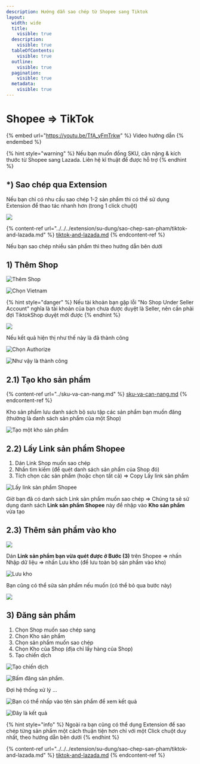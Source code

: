 ```yaml
---
description: Hướng dẫn sao chép từ Shopee sang Tiktok
layout:
  width: wide
  title:
    visible: true
  description:
    visible: true
  tableOfContents:
    visible: true
  outline:
    visible: true
  pagination:
    visible: true
  metadata:
    visible: true
---
```


# Shopee => TikTok

{% embed url="https://youtu.be/TfA_yFmTrkw" %}
Video hướng dẫn
{% endembed %}

{% hint style="warning" %}
Nếu bạn muốn đồng SKU, cân nặng & kích thước từ Shopee sang Lazada. Liên hệ kĩ thuật để được hỗ trợ
{% endhint %}

## \*) Sao chép qua Extension

Nếu bạn chỉ có nhu cầu sao chép 1-2 sản phẩm thì có thể sử dụng Extension để thao tác nhanh hơn (trong 1 click chuột)

![](<../../../.gitbook/assets/image (1) (2) (1).png>)

{% content-ref url="../../../extension/su-dung/sao-chep-san-pham/tiktok-and-lazada.md" %}
[tiktok-and-lazada.md](../../../extension/su-dung/sao-chep-san-pham/tiktok-and-lazada.md)
{% endcontent-ref %}

Nếu bạn sao chép nhiều sản phẩm thì theo hướng dẫn bên dưới

## 1) Thêm Shop

![Thêm Shop](<../../../.gitbook/assets/image (271) (1).png>)

![Chọn Vietnam](<../../../.gitbook/assets/image (285).png>)

{% hint style="danger" %}
Nếu tài khoản bạn gặp lỗi "No Shop Under Seller Account" nghĩa là tài khoản của bạn chưa được duyệt là Seller, nên cần phải đợi TiktokShop duyệt mới được
{% endhint %}

![](<../../../.gitbook/assets/image (242).png>)

Nếu kết quả hiện thị như thế này là đã thành công

![Chọn Authorize](<../../../.gitbook/assets/image (305).png>)

![Như vậy là thành công](<../../../.gitbook/assets/image (251).png>)



## 2.1) Tạo kho sản phẩm

{% content-ref url="../sku-va-can-nang.md" %}
[sku-va-can-nang.md](../sku-va-can-nang.md)
{% endcontent-ref %}

Kho sản phẩm lưu danh sách bộ sưu tập các sản phẩm bạn muốn đăng (thường là danh sách sản phẩm của một Shop)

![Tạo một kho sản phẩm](<../../../.gitbook/assets/image (243).png>)

## 2.2) Lấy Link sản phẩm Shopee

1. Dán Link Shop muốn sao chép
2. Nhấn tìm kiếm (để quét danh sách sản phẩm của Shop đó)
3. Tích chọn các sản phẩm (hoặc chọn tất cả) => Copy Lấy link sản phẩm

![Lấy link sản phẩm Shopee](../../../.gitbook/assets/link_shopee.png)

Giờ bạn đã có danh sách Link sản phẩm muốn sao chép => Chúng ta sẽ sử dụng danh sách **Link sản phẩm Shopee** này để nhập vào **Kho sản phẩm** vừa tạo

## 2.3) Thêm sản phẩm vào kho

![](<../../../.gitbook/assets/image (304).png>)

Dán **Link sản phẩm bạn vừa quét được ở Bước (3)** trên Shopee => nhấn Nhập dữ liệu => nhấn Lưu kho (để lưu toàn bộ sản phẩm vào kho)

![Lưu kho](<../../../.gitbook/assets/image (255).png>)

Bạn cũng có thể sửa sản phẩm nếu muốn (có thể bỏ qua bước này)

![](<../../../.gitbook/assets/image (284).png>)

## 3) Đăng sản phẩm

1. Chọn Shop muốn sao chép sang
2. Chọn Kho sản phẩm
3. Chọn sản phẩm muốn sao chép
4. Chọn Kho của Shop (địa chỉ lấy hàng của Shop)
5. Tạo chiến dịch

![Tạo chiến dịch](<../../../.gitbook/assets/image (262).png>)



![Bấm đăng sản phẩm.](<../../../.gitbook/assets/image (247).png>)

Đợi hệ thống xử lý ...

![Bạn có thể nhấp vào tên sản phẩm để xem kết quả](<../../../.gitbook/assets/image (258).png>)

![Đây là kết quả](<../../../.gitbook/assets/image (254).png>)

{% hint style="info" %}
Ngoài ra bạn cũng có thể dụng Extension để sao chép từng sản phẩm một cách thuận tiện hơn chỉ với một Click chuột duy nhất, theo hướng dẫn bên dưới
{% endhint %}

{% content-ref url="../../../extension/su-dung/sao-chep-san-pham/tiktok-and-lazada.md" %}
[tiktok-and-lazada.md](../../../extension/su-dung/sao-chep-san-pham/tiktok-and-lazada.md)
{% endcontent-ref %}

